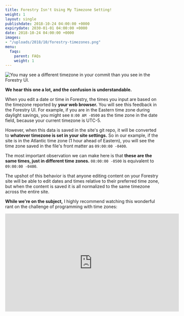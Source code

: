 ```yaml
---
title: Forestry Isn't Using My Timezone Setting!
weight: 1
layout: single
publishdate: 2018-10-24 04:00:00 +0000
expirydate: 2030-01-01 04:00:00 +0000
date: 2018-10-24 04:00:00 +0000
images:
- "/uploads/2018/10/forestry-timezones.png"
menu:
  faqs:
    parent: FAQs
    weight: 1
---
```


![You may see a different timezone in your commit than you see in the Forestry UI.](/uploads/2018/10/forestry-timezones.png)

**We hear this one a lot, and the confusion is understandable.**

When you edit a date or time in Forestry, the times you input are based on the timezone reported by **your web browser.** You will see this feedback in the Forestry UI. For example, if you are in the Eastern time zone during daylight savings, you might see `8:00 AM -0500` as the time zone in the date field, because your current timezone is UTC-5.

However, when this data is saved in the site's git repo, it will be converted to **whatever timezone is set in your site settings.** So in our example, if the site is in the Atlantic time zone (1 hour ahead of Eastern), you will see the time zone saved in the file's front matter as `09:00:00 -0400`.

The most important observation we can make here is that **these are the same times, just in different time zones.** `08:00:00 -0500` is equivalent to `09:00:00 -0400`.

The upshot of this behavior is that anyone editing content on your Forestry site will be able to edit dates and times relative to their preferred time zone, but when the content is saved it is all normalized to the same timezone across the entire site.

**While we're on the subject,** I highly recommend watching this wonderful rant on the challenge of programming with time zones:

<iframe style="display: block; margin: 0 auto;" width="560" height="315" src="https://www.youtube.com/embed/-5wpm-gesOY" frameborder="0" allow="autoplay; encrypted-media" allowfullscreen></iframe>